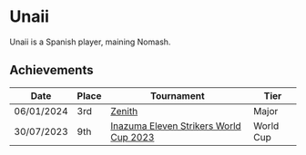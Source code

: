 # Unaii

Unaii is a Spanish player, maining Nomash.

## Achievements

|Date|Place|Tournament|Tier|
|-|-|-|-|
| 06/01/2024 | 3rd | [Zenith](../../tournaments/misc/zenith.md) | Major |
| 30/07/2023 | 9th | [Inazuma Eleven Strikers World Cup 2023](../../tournaments/worldcup23.md) | World Cup |

